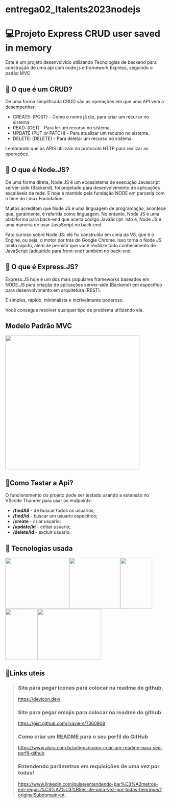 # entrega02_Italents2023nodejs
# :computer:Projeto Express CRUD user saved in memory

Este é um projeto desenvolvido utilizando Tecnologias de backend para construção de uma api com node.js e framework Express, seguindo o padão MVC

##  :key: O que é um CRUD?

De uma forma simplificada CRUD são as operações em que uma API vem a desempenhar: 

- CREATE: (POST) - Como o nome já diz, para criar um recurso no sistema.
- READ: (GET) - Para ler um recurso no sistema.
- UPDATE (PUT or PATCH) - Para atualizar um recurso no sistema.
- DELETE: (DELETE) - Para deletar um recurso no sistema.

Lembrando que as APIS utilizam do protocolo HTTP para realizar as operações.

##  :key: O que é Node.JS?

De uma forma direta, Node.JS é um ecossistema de execução Javascript server-side (Backend), foi projetado para desenvolvimento de aplicações escaláveis de rede. 
E hoje é mantido pela fundação NODE em parceria com o time do Linux Foundation.

Muitos acreditam que Node JS é uma linguagem de programação, acontece que, geralmente, é referida como linguagem. No entanto, Node JS é uma plataforma para back-end que aceita código JavaScript. Isto é, Node JS é uma maneira de usar JavaScript no back-end.

Fato curioso sobre Node JS: ele foi construído em cima da V8, que é o Engine, ou seja, o motor  por trás do Google Chrome. Isso torna o Node JS muito rápido, além de permitir que você reutilize todo conhecimento de JavaScript (adquirido para front-end) também no back-end.

##  :key: O que é Express.JS?

Express.JS hoje é um dos mais populares frameworks baseados em NODE.JS para criação de aplicações server-side (Backend) em específico para desenvolvimento em arquitetura (REST).

É simples, rápido, minimalista e incrivelmente poderoso.

Você consegue resolver qualquer tipo de problema utilizando ele.

## Modelo Padrão MVC

<img src="https://img.portalgsti.com.br/cVaESgZSfs_B5NNehEEgYq3XVJ0=/708x0/https://www.portalgsti.com.br/media/uploads/fernandopalma/mvc.jpg" width="420px" />
 


##  :key:Como Testar a Api?

O funcionamento do projeto  pode ser testado usando a extensão no VScode Thunder para usar os endpoints:
>
- **/findAll** -  de buscar todos os usuarios;
- **/find/id** - buscar um usuario especifico;
- **/create**  - criar usuario;
- **/update/id** - editar usuario;
- **/delete/id** - excluir usuario.
> 

##  :hammer: Tecnologias usada
<img src="https://cdn.jsdelivr.net/gh/devicons/devicon/icons/nodejs/nodejs-original-wordmark.svg" width="200" height="160" /><img src="https://cdn.jsdelivr.net/gh/devicons/devicon/icons/express/express-original.svg" width="160" height="160" /><img src="https://cdn.jsdelivr.net/gh/devicons/devicon/icons/javascript/javascript-original.svg" width="100" height="160" /><img src="https://cdn.jsdelivr.net/gh/devicons/devicon/icons/github/github-original-wordmark.svg" width="100" height="160" /><img src="https://cdn.jsdelivr.net/gh/devicons/devicon/icons/vscode/vscode-original-wordmark.svg" width="200" height="160" />

##  :beer:Links uteis
          
> ### Site para pegar icones para colocar na readme do github.
> https://devicon.dev/
> ### Site para pegar emajis para colocar na readme do github.
> https://gist.github.com/rxaviers/7360908          
> ### Como criar um README para o seu perfil do GitHub
> https://www.alura.com.br/artigos/como-criar-um-readme-para-seu-perfil-github
> ### Entendendo parâmetros em requisições de uma vez por todas!
> https://www.linkedin.com/pulse/entendendo-par%C3%A2metros-em-requisi%C3%A7%C3%B5es-de-uma-vez-por-todas-henrique/?originalSubdomain=pt
.

